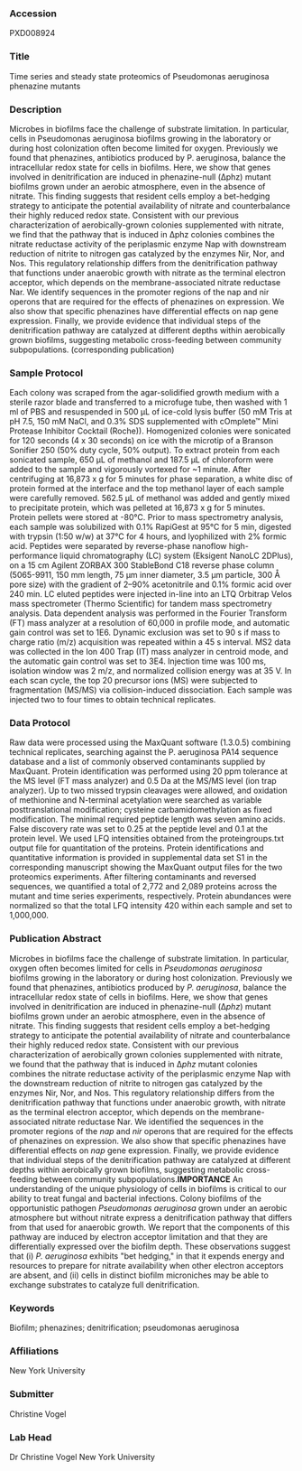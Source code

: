 ### Accession
PXD008924

### Title
Time series and steady state proteomics of Pseudomonas aeruginosa phenazine mutants

### Description
Microbes in biofilms face the challenge of substrate limitation. In particular, cells in Pseudomonas aeruginosa biofilms growing in the laboratory or during host colonization often become limited for oxygen. Previously we found that phenazines, antibiotics produced by P. aeruginosa, balance the intracellular redox state for cells in biofilms. Here, we show that genes involved in denitrification are induced in phenazine-null (Δphz) mutant biofilms grown under an aerobic atmosphere, even in the absence of nitrate. This finding suggests that resident cells employ a bet-hedging strategy to anticipate the potential availability of nitrate and counterbalance their highly reduced redox state. Consistent with our previous characterization of aerobically-grown colonies supplemented with nitrate, we find that the pathway that is induced in Δphz colonies combines the nitrate reductase activity of the periplasmic enzyme Nap with downstream reduction of nitrite to nitrogen gas catalyzed by the enzymes Nir, Nor, and Nos. This regulatory relationship differs from the denitrification pathway that functions under anaerobic growth with nitrate as the terminal electron acceptor, which depends on the membrane-associated nitrate reductase Nar. We identify sequences in the promoter regions of the nap and nir operons that are required for the effects of phenazines on expression. We also show that specific phenazines have differential effects on nap gene expression. Finally, we provide evidence that individual steps of the denitrification pathway are catalyzed at different depths within aerobically grown biofilms, suggesting metabolic cross-feeding between community subpopulations. (corresponding publication)

### Sample Protocol
Each colony was scraped from the agar-solidified growth medium with a sterile razor blade and transferred to a microfuge tube, then washed with 1 ml of PBS and resuspended in 500 μL of ice-cold lysis buffer (50 mM Tris at pH 7.5, 150 mM NaCl, and 0.3% SDS supplemented with cOmplete™ Mini Protease Inhibitor Cocktail (Roche)). Homogenized colonies were sonicated for 120 seconds (4 x 30 seconds) on ice with the microtip of a Branson Sonifier 250 (50% duty cycle, 50% output). To extract protein from each sonicated sample, 650 μL of methanol and 187.5 μL of chloroform were added to the sample and vigorously vortexed for ~1 minute. After centrifuging at 16,873 x g for 5 minutes for phase separation, a white disc of protein formed at the interface and the top methanol layer of each sample were carefully removed. 562.5 μL of methanol was added and gently mixed to precipitate protein, which was pelleted at 16,873 x g for 5 minutes. Protein pellets were stored at -80°C. Prior to mass spectrometry analysis, each sample was solubilized with 0.1% RapiGest at 95°C for 5 min, digested with trypsin (1:50 w/w) at 37°C for 4 hours, and lyophilized with 2% formic acid. Peptides were separated by reverse-phase nanoflow high-performance liquid chromatography (LC) system (Eksigent NanoLC 2DPlus), on a 15 cm Agilent ZORBAX 300 StableBond C18 reverse phase column (5065-9911, 150 mm length, 75 μm inner diameter, 3.5 μm particle, 300 Å pore size) with the gradient of 2–90% acetonitrile and 0.1% formic acid over 240 min. LC eluted peptides were injected in-line into an LTQ Orbitrap Velos mass spectrometer (Thermo Scientific) for tandem mass spectrometry analysis. Data dependent analysis was performed in the Fourier Transform (FT) mass analyzer at a resolution of 60,000 in profile mode, and automatic gain control was set to 1E6. Dynamic exclusion was set to 90 s if mass to charge ratio (m/z) acquisition was repeated within a 45 s interval. MS2 data was collected in the Ion 400 Trap (IT) mass analyzer in centroid mode, and the automatic gain control was set to 3E4. Injection time was 100 ms, isolation window was 2 m/z, and normalized collision energy was at 35 V. In each scan cycle, the top 20 precursor ions (MS) were subjected to fragmentation (MS/MS) via collision-induced dissociation. Each sample was injected two to four times to obtain technical replicates.

### Data Protocol
Raw data were processed using the MaxQuant software (1.3.0.5) combining technical replicates, searching against the P. aeruginosa PA14 sequence database and a list of commonly observed contaminants supplied by MaxQuant. Protein identification was performed using 20 ppm tolerance at the MS level (FT mass analyzer) and 0.5 Da at the MS/MS level (ion trap analyzer). Up to two missed trypsin cleavages were allowed, and oxidation of methionine and N-terminal acetylation were searched as variable posttranslational modification; cysteine carbamidomethylation as fixed modification. The minimal required peptide length was seven amino acids. False discovery rate was set to 0.25 at the peptide level and 0.1 at the protein level. We used LFQ intensities obtained from the  proteingroups.txt output file for quantitation of the proteins. Protein identifications and quantitative information is provided in supplemental data set S1 in the corresponding manuscript showing the MaxQuant output files for the two proteomics experiments. After filtering contaminants and reversed sequences, we quantified a total of 2,772 and 2,089 proteins across the mutant and time series experiments, respectively. Protein abundances were normalized so that the total LFQ intensity 420 within each sample and set to 1,000,000.

### Publication Abstract
Microbes in biofilms face the challenge of substrate limitation. In particular, oxygen often becomes limited for cells in <i>Pseudomonas aeruginosa</i> biofilms growing in the laboratory or during host colonization. Previously we found that phenazines, antibiotics produced by <i>P. aeruginosa</i>, balance the intracellular redox state of cells in biofilms. Here, we show that genes involved in denitrification are induced in phenazine-null (&#x394;<i>phz</i>) mutant biofilms grown under an aerobic atmosphere, even in the absence of nitrate. This finding suggests that resident cells employ a bet-hedging strategy to anticipate the potential availability of nitrate and counterbalance their highly reduced redox state. Consistent with our previous characterization of aerobically grown colonies supplemented with nitrate, we found that the pathway that is induced in &#x394;<i>phz</i> mutant colonies combines the nitrate reductase activity of the periplasmic enzyme Nap with the downstream reduction of nitrite to nitrogen gas catalyzed by the enzymes Nir, Nor, and Nos. This regulatory relationship differs from the denitrification pathway that functions under anaerobic growth, with nitrate as the terminal electron acceptor, which depends on the membrane-associated nitrate reductase Nar. We identified the sequences in the promoter regions of the <i>nap</i> and <i>nir</i> operons that are required for the effects of phenazines on expression. We also show that specific phenazines have differential effects on <i>nap</i> gene expression. Finally, we provide evidence that individual steps of the denitrification pathway are catalyzed at different depths within aerobically grown biofilms, suggesting metabolic cross-feeding between community subpopulations.<b>IMPORTANCE</b> An understanding of the unique physiology of cells in biofilms is critical to our ability to treat fungal and bacterial infections. Colony biofilms of the opportunistic pathogen <i>Pseudomonas aeruginosa</i> grown under an aerobic atmosphere but without nitrate express a denitrification pathway that differs from that used for anaerobic growth. We report that the components of this pathway are induced by electron acceptor limitation and that they are differentially expressed over the biofilm depth. These observations suggest that (i) <i>P. aeruginosa</i> exhibits "bet hedging," in that it expends energy and resources to prepare for nitrate availability when other electron acceptors are absent, and (ii) cells in distinct biofilm microniches may be able to exchange substrates to catalyze full denitrification.

### Keywords
Biofilm; phenazines; denitrification; pseudomonas aeruginosa

### Affiliations
New York University

### Submitter
Christine Vogel

### Lab Head
Dr Christine Vogel
New York University


